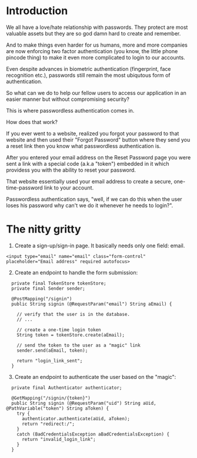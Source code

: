 # Introduction

We all have a love/hate relationship with passwords. They protect are most valuable assets but they are so god damn hard to create and remember. 

And to make things even harder for us humans, more and more companies are now enforcing two factor authentication (you know, the little phone pincode thing) to make it even more complicated to login to our accounts.

Even despite advances in biometric authentication (fingerprint, face recognition etc.), passwords still remain the most ubiqutous form of authentication. 

So what can we do to help our fellow users to access our application in an easier manner but without compromising security?

This is where passwordless authentication comes in.

How does that work? 

If you ever went to a website, realized you forgot your password to that website and then used their "Forgot Password" button where they send you a reset link then you know what passwordless authentication is. 

After you entered your email address on the Reset Password page you were sent a link with a special code (a.k.a "token") embedded in it which providess you with the ability to reset your password. 

That website essentially used your email address to create a secure, one-time-password link to your account. 

Passwordless authentication says, "well, if we can do this when the user loses his password why can't we do it whenever he needs to login?".

# The nitty gritty

1. Create a sign-up/sign-in page. It basically needs only one field: email.

```
<input type="email" name="email" class="form-control" placeholder="Email address" required autofocus>
```

2. Create an endpoint to handle the form submission:

```
  private final TokenStore tokenStore;
  private final Sender sender;

  @PostMapping("/signin")
  public String signin (@RequestParam("email") String aEmail) {
    
    // verify that the user is in the database.
    // ...
    
    // create a one-time login token
    String token = tokenStore.create(aEmail);
    
    // send the token to the user as a "magic" link
    sender.send(aEmail, token);
    
    return "login_link_sent";
  }
```

3. Create an endpoint to authenticate the user based on the "magic":

```
  private final Authenticator authenticator;

  @GetMapping("/signin/{token}")
  public String signin (@RequestParam("uid") String aUid, @PathVariable("token") String aToken) {
    try {
      authenticator.authenticate(aUid, aToken);
      return "redirect:/";
    }
    catch (BadCredentialsException aBadCredentialsException) {
      return "invalid_login_link";
    }
  }
```


